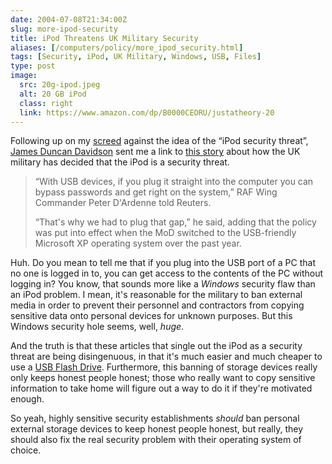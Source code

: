 ```yaml
--- 
date: 2004-07-08T21:34:00Z
slug: more-ipod-security
title: iPod Threatens UK Military Security
aliases: [/computers/policy/more_ipod_security.html]
tags: [Security, iPod, UK Military, Windows, USB, Files]
type: post
image:
  src: 20g-ipod.jpeg
  alt: 20 GB iPod
  class: right
  link: https://www.amazon.com/dp/B0000CEORU/justatheory-20
---
```


Following up on my [screed] against the idea of the “iPod security threat”,
[James Duncan Davidson] sent me a link to [this story] about how the UK
military has decided that the iPod is a security threat.

> “With USB devices, if you plug it straight into the computer you can bypass
> passwords and get right on the system,” RAF Wing Commander Peter D'Ardenne
> told Reuters.
>
> “That's why we had to plug that gap,” he said, adding that the policy was put
> into effect when the MoD switched to the USB-friendly Microsoft XP operating
> system over the past year.

Huh. Do you mean to tell me that if you plug into the USB port of a PC that no
one is logged in to, you can get access to the contents of the PC without
logging in? You know, that sounds more like a *Windows* security flaw than an
iPod problem. I mean, it's reasonable for the military to ban external media in
order to prevent their personnel and contractors from copying sensitive data
onto personal devices for unknown purposes. But this Windows security hole
seems, well, *huge*.

And the truth is that these articles that single out the iPod as a security
threat are being disingenuous, in that it's much easier and much cheaper to use
a [USB Flash Drive]. Furthermore, this banning of storage devices really only
keeps honest people honest; those who really want to copy sensitive information
to take home will figure out a way to do it if they're motivated enough.

So yeah, highly sensitive security establishments *should* ban personal external
storage devices to keep honest people honest, but really, they should also fix
the real security problem with their operating system of choice.

  [screed]: /computers/policy/ipod_security_threat.html
    "Gartner: iPod is a Security Threat"
  [James Duncan Davidson]: http://x180.net/ "x180.net"
  [this story]: https://www.cnn.com/2004/TECH/internet/07/13/britain.mod.reut/index.html
    "UK military: iPod is security risk"
  [USB Flash Drive]: https://www.amazon.com/exec/obidos/ASIN/B0001F21IS/justatheory-20
    "Buy a USB Flash Drive from Amazon"
